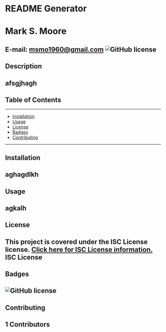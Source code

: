 
  # README Generator
  # Mark S. Moore
  E-mail: msmo1960@gmail.com
  ![GitHub license](https://img.shields.io/badge/License-MIT-blue.svg)
---
## Description 
afsgjhagh
---
## Table of Contents
---
* [Installation](#Installation)
* [Usage](#Usage)
* [License](#License)
* [Badges](#Badges)
* [Contributing](#Contributors)
---
## Installation
aghagdlkh
---
## Usage 
agkalh
---
## License
This project is covered under the ISC License license.
[Click here for ISC License information.](https://opensource.org/licenses/ISC)
ISC License
---
## Badges
![GitHub license](https://img.shields.io/badge/License-MIT-blue.svg)
---
## Contributing
1 Contributors
---
